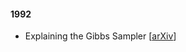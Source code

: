 


#### 1992

- Explaining the Gibbs Sampler [[arXiv](http://biostat.jhsph.edu/~mmccall/articles/casella_1992.pdf)]


